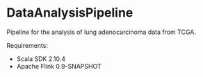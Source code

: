 # DataAnalysisPipeline
Pipeline for the analysis of lung adenocarcinoma data from TCGA.

Requirements:
* Scala SDK 2.10.4
* Apache Flink 0.9-SNAPSHOT
